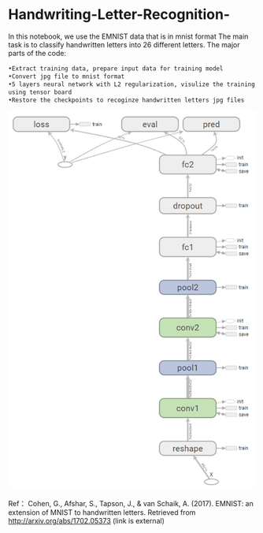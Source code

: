 # Handwriting-Letter-Recognition-
In this notebook, we use the EMNIST data that is in mnist format The main task is to classify handwritten letters into 26 different letters. The major parts of the code:

	•Extract training data, prepare input data for training model
	•Convert jpg file to mnist format
 	•5 layers neural network with L2 regularization, visulize the training using tensor board
 	•Restore the checkpoints to recoginze handwritten letters jpg files
![net graph](graph.png)

Ref：
	Cohen, G., Afshar, S., Tapson, J., & van Schaik, A. (2017). EMNIST: an extension of MNIST to handwritten letters. Retrieved from 	 http://arxiv.org/abs/1702.05373 (link is external)
